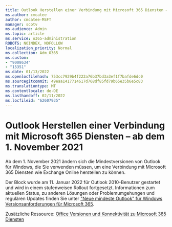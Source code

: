 ```yaml
---
title: Outlook Herstellen einer Verbindung mit Microsoft 365 Diensten – ab dem 1. November 2021
ms.author: cmcatee
author: cmcatee-MSFT
manager: scotv
ms.audience: Admin
ms.topic: article
ms.service: o365-administration
ROBOTS: NOINDEX, NOFOLLOW
localization_priority: Normal
ms.collection: Adm_O365
ms.custom:
- "9008634"
- "15351"
ms.date: 01/13/2022
ms.openlocfilehash: 753cc7929b4f222a76b37bd3a3ef1f7bafde6dc0
ms.sourcegitcommit: 49eaa1417714617d768df85fd79b65e35b6e5c83
ms.translationtype: MT
ms.contentlocale: de-DE
ms.lasthandoff: 02/11/2022
ms.locfileid: "62607935"
---
```

# <a name="outlook-connecting-to-microsoft-365-services---starting-on-november-1-2021"></a>Outlook Herstellen einer Verbindung mit Microsoft 365 Diensten – ab dem 1. November 2021

Ab dem 1. November 2021 ändern sich die Mindestversionen von Outlook für Windows, die Sie verwenden müssen, um eine Verbindung mit Microsoft 365 Diensten wie Exchange Online herstellen zu können.

Der Block wurde am 11. Januar 2022 für Outlook 2010-Benutzer gestartet und wird in einem stufenweisen Rollout fortgesetzt. Informationen zum aktuellen Status, zu anderen Lösungen oder Problemumgehungen und regulären Updates finden Sie unter ["Neue mindeste Outlook" für Windows Versionsanforderungen für Microsoft 365](https://techcommunity.microsoft.com/t5/microsoft-365-blog/new-minimum-outlook-for-windows-version-requirements-for/ba-p/2684142).

Zusätzliche Ressource: [Office Versionen und Konnektivität zu Microsoft 365 Diensten](https://docs.microsoft.com/deployoffice/endofsupport/microsoft-365-services-connectivity)
